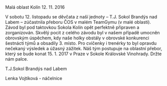 ﻿---
nazev: Úspěch Sokola Brandýs nad Labem na přeboru MTG malé oblasti
tags: jednota→verejnost jednota→jednota jednota→zupa
---

Malá oblast Kolín 12. 11. 2016

V sobotu 12. listopadu se děvčata z naší jednoty – T.J. Sokol Brandýs nad Labem – zúčastnila přeboru ČOS  v malém TeamGymu (v malé oblasti). Závod byl pod taktovkou Sokola Kolín opět perfektně připraven a zorganizován. Skvělý pocit z celého závodu byl v našem případě umocněn obrovským úspěchem, kdy naše holky obstály v obrovské konkurenci šestnácti týmů a obsadily 3. místo. Pro cvičenky i trenérky to byl opravdu nečekaný výsledek a úžasný zážitek. 
Náš tým postupuje na oblastní přebor, který se bude konat 15. 1. 2017 v Praze v Sokole Královské Vinohrady. Držte nám palce.

T.J.Sokol Brandýs nad Labem

Lenka Vojtíková - náčelnice
